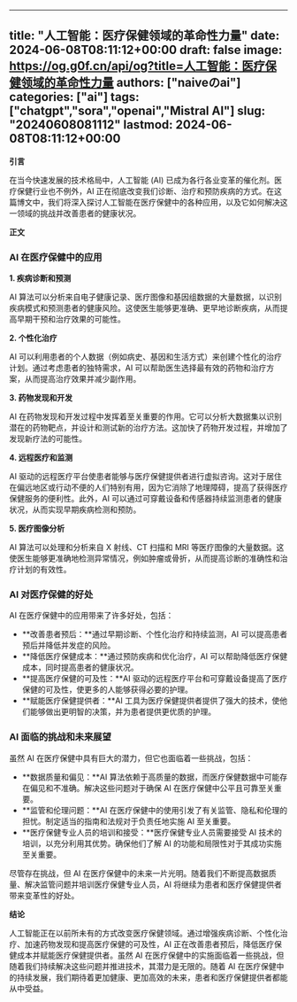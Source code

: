 
---
title: "人工智能：医疗保健领域的革命性力量"
date: 2024-06-08T08:11:12+00:00
draft: false
image: https://og.g0f.cn/api/og?title=人工智能：医疗保健领域的革命性力量
authors: ["naiveのai"]
categories: ["ai"]
tags: ["chatgpt","sora","openai","Mistral AI"]
slug: "20240608081112"
lastmod: 2024-06-08T08:11:12+00:00
---
**引言**

在当今快速发展的技术格局中，人工智能 (AI) 已成为各行各业变革的催化剂。医疗保健行业也不例外，AI 正在彻底改变我们诊断、治疗和预防疾病的方式。在这篇博文中，我们将深入探讨人工智能在医疗保健中的各种应用，以及它如何解决这一领域的挑战并改善患者的健康状况。

**正文**

### AI 在医疗保健中的应用

**1. 疾病诊断和预测**

AI 算法可以分析来自电子健康记录、医疗图像和基因组数据的大量数据，以识别疾病模式和预测患者的健康风险。这使医生能够更准确、更早地诊断疾病，从而提高早期干预和治疗效果的可能性。

**2. 个性化治疗**

AI 可以利用患者的个人数据（例如病史、基因和生活方式）来创建个性化的治疗计划。通过考虑患者的独特需求，AI 可以帮助医生选择最有效的药物和治疗方案，从而提高治疗效果并减少副作用。

**3. 药物发现和开发**

AI 在药物发现和开发过程中发挥着至关重要的作用。它可以分析大数据集以识别潜在的药物靶点，并设计和测试新的治疗方法。这加快了药物开发过程，并增加了发现新疗法的可能性。

**4. 远程医疗和监测**

AI 驱动的远程医疗平台使患者能够与医疗保健提供者进行虚拟咨询。这对于居住在偏远地区或行动不便的人们特别有用，因为它消除了地理障碍，提高了获得医疗保健服务的便利性。此外，AI 可以通过可穿戴设备和传感器持续监测患者的健康状况，从而实现早期疾病检测和预防。

**5. 医疗图像分析**

AI 算法可以处理和分析来自 X 射线、CT 扫描和 MRI 等医疗图像的大量数据。这使医生能够更准确地检测异常情况，例如肿瘤或骨折，从而提高诊断的准确性和治疗计划的有效性。

### AI 对医疗保健的好处

AI 在医疗保健中的应用带来了许多好处，包括：

* **改善患者预后：**通过早期诊断、个性化治疗和持续监测，AI 可以提高患者预后并降低并发症的风险。
* **降低医疗保健成本：**通过预防疾病和优化治疗，AI 可以帮助降低医疗保健成本，同时提高患者的健康状况。
* **提高医疗保健的可及性：**AI 驱动的远程医疗平台和可穿戴设备提高了医疗保健的可及性，使更多的人能够获得必要的护理。
* **赋能医疗保健提供者：**AI 工具为医疗保健提供者提供了强大的技术，使他们能够做出更明智的决策，并为患者提供更优质的护理。

### AI 面临的挑战和未来展望

虽然 AI 在医疗保健中具有巨大的潜力，但它也面临着一些挑战，包括：

* **数据质量和偏见：**AI 算法依赖于高质量的数据，而医疗保健数据中可能存在偏见和不准确。解决这些问题对于确保 AI 在医疗保健中公平且可靠至关重要。
* **监管和伦理问题：**AI 在医疗保健中的使用引发了有关监管、隐私和伦理的担忧。制定适当的指南和法规对于负责任地实施 AI 至关重要。
* **医疗保健专业人员的培训和接受：**医疗保健专业人员需要接受 AI 技术的培训，以充分利用其优势。确保他们了解 AI 的功能和局限性对于其成功实施至关重要。

尽管存在挑战，但 AI 在医疗保健中的未来一片光明。随着我们不断提高数据质量、解决监管问题并培训医疗保健专业人员，AI 将继续为患者和医疗保健提供者带来变革性的好处。

**结论**

人工智能正在以前所未有的方式改变医疗保健领域。通过增强疾病诊断、个性化治疗、加速药物发现和提高医疗保健的可及性，AI 正在改善患者预后，降低医疗保健成本并赋能医疗保健提供者。虽然 AI 在医疗保健中的实施面临着一些挑战，但随着我们持续解决这些问题并推进技术，其潜力是无限的。随着 AI 在医疗保健中的持续发展，我们期待着更加健康、更加高效的未来，患者和医疗保健提供者都能从中受益。